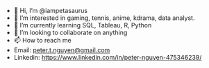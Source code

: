 - 👋 Hi, I’m @iampetasaurus
- 👀 I’m interested in gaming, tennis, anime, kdrama, data analyst.
- 🌱 I’m currently learning SQL, Tableau, R, Python
- 💞️ I’m looking to collaborate on anything
- 📫 How to reach me
- Email: peter.t.nguyen@gmail.com
- Linkedin: https://www.linkedin.com/in/peter-nguyen-475346239/

<!---
iampetasaurus/iampetasaurus is a ✨ special ✨ repository because its `README.md` (this file) appears on your GitHub profile.
You can click the Preview link to take a look at your changes.
--->
